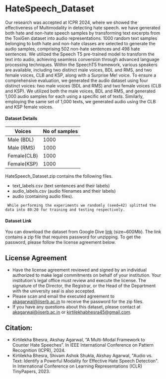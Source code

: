 # HateSpeech_Dataset

Our research was accepted at ICPR 2024, where we showed the effectiveness of Multimodality in detecting hate speech. we have generated both hate and non-hate speech samples by transforming text excerpts from the ToxiGen dataset into audio representations.  1000 random text samples belonging to both hate and non-hate classes are selected to generate the audio samples, comprising 502 non-hate sentences and 498 hate sentences. We utilized the Speech T5 pre-trained model to transform the text into audio, achieving seamless conversion through advanced language processing techniques.  Within the SpeechT5 framework, various speakers are available, including two distinct male voices, BDL and RMS, and two female voices, CLB and KSP, along with a Surprise Me! voice. To ensure a comprehensive evaluation, we generated the audio dataset using four distinct voices: two male voices (BDL and RMS) and two female voices (CLB and KSP). We utilized both the male voices, BDL and RMS, and generated 1,000 audio samples for each using a specific set of texts. Similarly, employing the same set of 1,000 texts, we generated audio using the CLB and KSP female voices.

#### Dataset Details
| **Voices**    | **No of samples** |
|-----------|---------------|
|Male (BDL) |   1000        |
|Male (RMS) |   1000        |
|Female(CLB)|   1000        |
|Female(KSP)|   1000        |

HateSpeech_Dataset.zip contains the following files.
- text_labels.csv (text sentences and their labels)
- audio_labels.csv (audio filenames and their labels)
- audio (containing audio files).

``` While performing the experiments we randomly (seed=42) splitted the data into 80:20 for training and testing respectively.```

#### Dataset Link
You can download the dataset from Google Dive [link](https://drive.google.com/file/d/1gcWR_SKHB2sXRehqz17OBwbSp3trE3Kq/view?usp=sharing) (size~600Mb). The link contains a zip file that requires password for unzipping. To get the password, please follow the license agreement below.

## License Agreement
- Have the license agreement reviewed and signed by an individual authorized to make legal commitments on behalf of your institution. Your institution's legal office must review and execute the license. The signature of the Director, the Registrar, or the Head of the Department with the university seal is also accepted.
- Please scan and email the executed agreement to [akagarwal@iiserb.ac.in](mailto:akagarwal@iiserb.ac.in) to receive the password for the zip files.
- If you have any questions about this dataset, please contact at [akagarwal@iiserb.ac.in](mailto:akagarwal@iiserb.ac.in) or [kirtilekhabhesra45@gmail.com](mailto:kirtilekhabhesra45@gmail.com).

## Citation:
- Kirtilekha Bhesra, Akshay Agarwal, “A Multi-Modal Framework to Counter Hate Speeches”. In IEEE International Conference on Pattern Recognition (ICPR), 2024.
- Kirtilekha Bhesra, Shivam Ashok Shukla, Akshay Agarwal, "Audio vs. Text: Identify a Powerful Modality for Effective Hate Speech Detection". In International Conference on Learning Representations (ICLR) TinyPapers, 2023.
